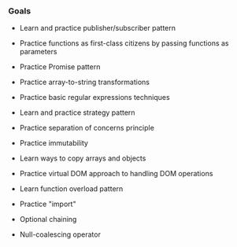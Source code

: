 ### Goals

- Learn and practice publisher/subscriber pattern
- Practice functions as first-class citizens by passing functions as parameters
- Practice Promise pattern
- Practice array-to-string transformations
- Practice basic regular expressions techniques

- Learn and practice strategy pattern
- Practice separation of concerns principle

- Practice immutability
- Learn ways to copy arrays and objects

- Practice virtual DOM approach to handling DOM operations

- Learn function overload pattern

- Practice "import"

- Optional chaining
- Null-coalescing operator
